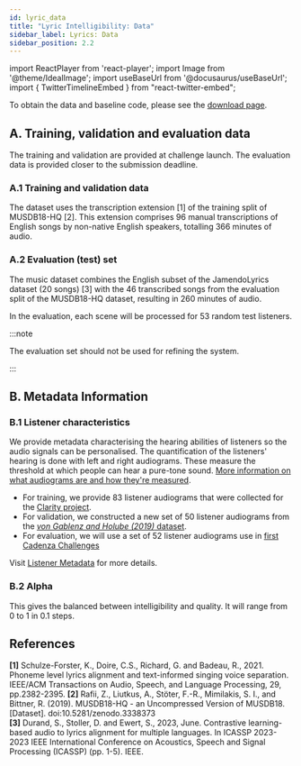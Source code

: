 ```yaml
---
id: lyric_data
title: "Lyric Intelligibility: Data"
sidebar_label: Lyrics: Data
sidebar_position: 2.2
---
```

import ReactPlayer from 'react-player';
import Image from '@theme/IdealImage';
import useBaseUrl from '@docusaurus/useBaseUrl';
import { TwitterTimelineEmbed } from "react-twitter-embed";

To obtain the data and baseline code, please see the [download page](../download).

## A. Training, validation and evaluation data

The training and validation are provided at challenge launch. The evaluation data is provided closer to the submission deadline.

### A.1 Training and validation data

The dataset uses the transcription extension [1] of the training split of MUSDB18-HQ [2]. This extension comprises 96 manual transcriptions of English songs by
non-native English speakers, totalling 366 minutes of audio.

### A.2 Evaluation (test) set

The music dataset combines the English subset of the JamendoLyrics dataset (20 songs) [3] with the 46 transcribed songs from the evaluation split of the
MUSDB18-HQ dataset, resulting in 260 minutes of audio.

In the evaluation, each scene will be processed for 53 random test listeners.

:::note

The evaluation set should not be used for refining the system.

:::

## B. Metadata Information

### B.1 Listener characteristics

We provide metadata characterising the hearing abilities of listeners so the audio signals can be personalised. 
The quantification of the listeners' hearing is done with left and right audiograms. These measure the threshold at which people can hear a pure-tone sound. 
[More information on what audiograms are and how they're measured](/docs/learning_resources/Hearing_impairment/edu_measuring_HI#audiograms).

- For training, we provide 83 listener audiograms that were collected for the [Clarity project](https://claritychallenge.org/).
- For validation, we constructed a new set of 50 listener audiograms from the [_von Gablenz and Holube (2019)_
dataset](https://zenodo.org/record/4995261#.Y_3O1HbP2Hu).
- For evaluation, we will use a set of 52 listener audiograms use in [first Cadenza Challenges](../../cadenza1/cc1_intro)

Visit [Listener Metadata](data_listener) for more details.

### B.2 Alpha

This gives the balanced between intelligibility and quality. It will range from 0 to 1 in 0.1 steps.

## References
<a name="refs"></a>

**[1]** Schulze-Forster, K., Doire, C.S., Richard, G. and Badeau, R., 2021. Phoneme level lyrics alignment and text-informed singing voice separation. IEEE/ACM Transactions on Audio, Speech, and Language Processing, 29, pp.2382-2395.
**[2]** Rafii, Z., Liutkus, A., Stöter, F.-R., Mimilakis, S. I., and Bittner, R. (2019). MUSDB18-HQ - an Uncompressed Version of MUSDB18. [Dataset]. doi:10.5281/zenodo.3338373  
**[3]** Durand, S., Stoller, D. and Ewert, S., 2023, June. Contrastive learning-based audio to lyrics alignment for multiple languages. In ICASSP 2023-2023 IEEE International Conference on Acoustics, Speech and Signal Processing (ICASSP) (pp. 1-5). IEEE.